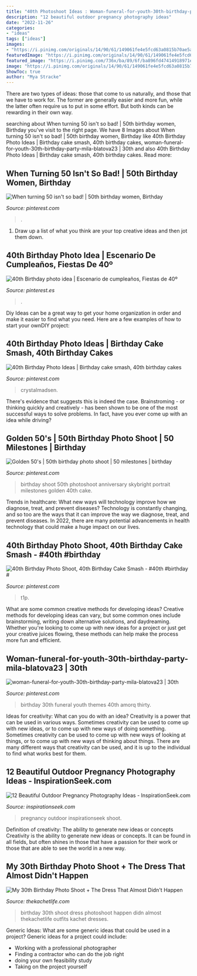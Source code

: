 ```yaml
---
title: "40th Photoshoot Ideas : Woman-funeral-for-youth-30th-birthday-party-mila-blatova23"
description: "12 beautiful outdoor pregnancy photography ideas"
date: "2022-11-26"
categories:
- "ideas"
tags: ["ideas"]
images:
- "https://i.pinimg.com/originals/14/90/61/149061fe4e5fcd63a0815b70ae5aadbf.jpg"
featuredImage: "https://i.pinimg.com/originals/14/90/61/149061fe4e5fcd63a0815b70ae5aadbf.jpg"
featured_image: "https://i.pinimg.com/736x/ba/89/6f/ba896fd47414918971ead6df87519fe2.jpg"
image: "https://i.pinimg.com/originals/14/90/61/149061fe4e5fcd63a0815b70ae5aadbf.jpg"
ShowToc: true
author: "Mya Stracke"
---
```



There are two types of ideas: those that come to us naturally, and those that we have to work for. The former are generally easier and more fun, while the latter often require us to put in some effort. But both kinds can be rewarding in their own way.

	

		
searching about When turning 50 isn&#039;t so bad! | 50th birthday women, Birthday you've visit to the right page. We have 8 Images about When turning 50 isn&#039;t so bad! | 50th birthday women, Birthday like 40th Birthday Photo Ideas | Birthday cake smash, 40th birthday cakes, woman-funeral-for-youth-30th-birthday-party-mila-blatova23 | 30th and also 40th Birthday Photo Ideas | Birthday cake smash, 40th birthday cakes. Read more:
		
    
## When Turning 50 Isn&#039;t So Bad! | 50th Birthday Women, Birthday

<img loading=lazy src="https://i.pinimg.com/originals/6d/5c/d6/6d5cd6edcf45b816655e618523d6960d.jpg" onerror="this.onerror=null;this.src='https://tse4.mm.bing.net/th?id=OIP.WNFKwO75vQzqwGBYKjwYSgHaLH&amp;pid=15.1';" alt="When turning 50 isn&#039;t so bad! | 50th birthday women, Birthday">

_Source: pinterest.com_

>. 

	

1. Draw up a list of what you think are your top creative ideas and then jot them down.

    
## 40th Birthday Photo Idea | Escenario De Cumpleaños, Fiestas De 40º

<img loading=lazy src="https://i.pinimg.com/originals/9e/70/79/9e7079b53815ed167b4001b17f6aa7fb.jpg" onerror="this.onerror=null;this.src='https://tse4.mm.bing.net/th?id=OIP.-sQ-THKbPwn4PIq2sgohrQHaLH&amp;pid=15.1';" alt="40th Birthday photo idea | Escenario de cumpleaños, Fiestas de 40º">

_Source: pinterest.es_

>. 

	

Diy Ideas can be a great way to get your home organization in order and make it easier to find what you need. Here are a few examples of how to start your ownDIY project: 

    
## 40th Birthday Photo Ideas | Birthday Cake Smash, 40th Birthday Cakes

<img loading=lazy src="https://i.pinimg.com/736x/ba/89/6f/ba896fd47414918971ead6df87519fe2.jpg" onerror="this.onerror=null;this.src='https://tse1.mm.bing.net/th?id=OIP.iZsqG2SP4v0tSR_WgGHVCwHaK9&amp;pid=15.1';" alt="40th Birthday Photo Ideas | Birthday cake smash, 40th birthday cakes">

_Source: pinterest.com_

>crystalmadsen. 

	

There's evidence that suggests this is indeed the case. Brainstroming - or thinking quickly and creatively - has been shown to be one of the most successful ways to solve problems. In fact, have you ever come up with an idea while driving?

    
## Golden 50&#039;s | 50th Birthday Photo Shoot | 50 Milestones | Birthday

<img loading=lazy src="https://i.pinimg.com/originals/14/90/61/149061fe4e5fcd63a0815b70ae5aadbf.jpg" onerror="this.onerror=null;this.src='https://tse1.mm.bing.net/th?id=OIP.Fi7wQYcfjGwdbHBIecJvQAHaLG&amp;pid=15.1';" alt="Golden 50&#039;s | 50th birthday photo shoot | 50 milestones | birthday">

_Source: pinterest.com_

>birthday shoot 50th photoshoot anniversary skybright portrait milestones golden 40th cake. 

	

Trends in healthcare: What new ways will technology improve how we diagnose, treat, and prevent diseases?
Technology is constantly changing, and so too are the ways that it can improve the way we diagnose, treat, and prevent diseases. In 2022, there are many potential advancements in health technology that could make a huge impact on our lives.

    
## 40th Birthday Photo Shoot, 40th Birthday Cake Smash - #40th #birthday #

<img loading=lazy src="https://i.pinimg.com/736x/13/0f/14/130f143e698dcfb5abec45fe25d70c4d.jpg" onerror="this.onerror=null;this.src='https://tse4.mm.bing.net/th?id=OIP.4a3-sTOspfBC-BhOaO7ADAHaLH&amp;pid=15.1';" alt="40th Birthday Photo Shoot, 40th Birthday Cake Smash - #40th #birthday #">

_Source: pinterest.com_

>t1p. 

	

What are some common creative methods for developing ideas?
Creative methods for developing ideas can vary, but some common ones include brainstorming, writing down alternative solutions, and daydreaming. Whether you're looking to come up with new ideas for a project or just get your creative juices flowing, these methods can help make the process more fun and efficient.

    
## Woman-funeral-for-youth-30th-birthday-party-mila-blatova23 | 30th

<img loading=lazy src="https://i.pinimg.com/originals/05/45/c6/0545c67285e043f0d6b5ea92585c5b59.jpg" onerror="this.onerror=null;this.src='https://tse2.mm.bing.net/th?id=OIP.UpsAPACAIYk9iQuHCCXx6wHaNE&amp;pid=15.1';" alt="woman-funeral-for-youth-30th-birthday-party-mila-blatova23 | 30th">

_Source: pinterest.com_

>birthday 30th funeral youth themes 40th amorq thirty. 

	

Ideas for creativity: What can you do with an idea?
Creativity is a power that can be used in various ways. Sometimes creativity can be used to come up with new ideas, or to come up with new ways of doing something. Sometimes creativity can be used to come up with new ways of looking at things, or to come up with new ways of thinking about things. There are many different ways that creativity can be used, and it is up to the individual to find what works best for them.

    
## 12 Beautiful Outdoor Pregnancy Photography Ideas - InspirationSeek.com

<img loading=lazy src="https://inspirationseek.com/wp-content/uploads/2014/05/Pregnancy-Photography-Outdoor.jpg" onerror="this.onerror=null;this.src='https://tse4.mm.bing.net/th?id=OIP.oyH-1CDhlYy6Y7sUhbBuWQHaE7&amp;pid=15.1';" alt="12 Beautiful Outdoor Pregnancy Photography Ideas - InspirationSeek.com">

_Source: inspirationseek.com_

>pregnancy outdoor inspirationseek shoot. 

	

Definition of creativity: The ability to generate new ideas or concepts
Creativity is the ability to generate new ideas or concepts. It can be found in all fields, but often shines in those that have a passion for their work or those that are able to see the world in a new way.

    
## My 30th Birthday Photo Shoot + The Dress That Almost Didn&#039;t Happen

<img loading=lazy src="https://thekachetlife.com/wp-content/uploads/2017/08/Kachet30_-9-1.jpg" onerror="this.onerror=null;this.src='https://tse2.mm.bing.net/th?id=OIP.ZyzOp2UewHguR1N_O1UVUQHaLH&amp;pid=15.1';" alt="My 30th Birthday Photo Shoot + The Dress That Almost Didn&#039;t Happen">

_Source: thekachetlife.com_

>birthday 30th shoot dress photoshoot happen didn almost thekachetlife outfits kachet dresses. 

	

Generic Ideas: What are some generic ideas that could be used in a project?
Generic ideas for a project could include: 
- Working with a professional photographer 
- Finding a contractor who can do the job right 
- doing your own feasibility study 
- Taking on the project yourself

